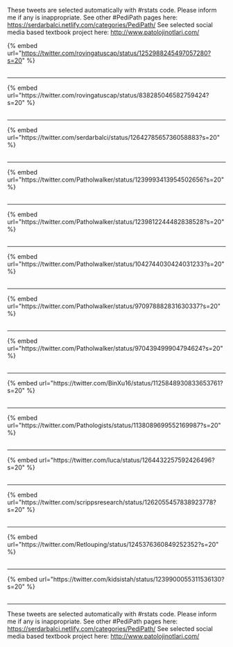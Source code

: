 

These tweets are selected automatically with #rstats code. Please inform me if any is inappropriate.
See other #PediPath pages here: https://serdarbalci.netlify.com/categories/PediPath/ 
See selected social media based textbook project here: http://www.patolojinotlari.com/

{% embed url="https://twitter.com/rovingatuscap/status/1252988245497057280?s=20" %}<br>
<br>
<hr>
{% embed url="https://twitter.com/rovingatuscap/status/838285046582759424?s=20" %}<br>
<br>
<hr>
{% embed url="https://twitter.com/serdarbalci/status/1264278565736058883?s=20" %}<br>
<br>
<hr>
{% embed url="https://twitter.com/Patholwalker/status/1239993413954502656?s=20" %}<br>
<br>
<hr>
{% embed url="https://twitter.com/Patholwalker/status/1239812244482838528?s=20" %}<br>
<br>
<hr>
{% embed url="https://twitter.com/Patholwalker/status/1042744030424031233?s=20" %}<br>
<br>
<hr>
{% embed url="https://twitter.com/Patholwalker/status/970978882831630337?s=20" %}<br>
<br>
<hr>
{% embed url="https://twitter.com/Patholwalker/status/970439499904794624?s=20" %}<br>
<br>
<hr>
{% embed url="https://twitter.com/BinXu16/status/1125848930833653761?s=20" %}<br>
<br>
<hr>
{% embed url="https://twitter.com/Pathologists/status/1138089699552169987?s=20" %}<br>
<br>
<hr>
{% embed url="https://twitter.com/luca/status/1264432257592426496?s=20" %}<br>
<br>
<hr>
{% embed url="https://twitter.com/scrippsresearch/status/1262055457838923778?s=20" %}<br>
<br>
<hr>
{% embed url="https://twitter.com/Retlouping/status/1245376360849252352?s=20" %}<br>
<br>
<hr>
{% embed url="https://twitter.com/kidsistah/status/1239900055311536130?s=20" %}<br>
<br>
<hr>


These tweets are selected automatically with #rstats code. Please inform me if any is inappropriate.
See other #PediPath pages here: https://serdarbalci.netlify.com/categories/PediPath/ 
See selected social media based textbook project here: http://www.patolojinotlari.com/
